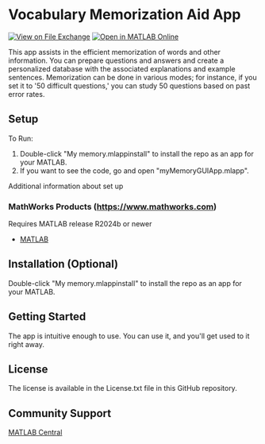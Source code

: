 # ​​Vocabulary Memorization Aid App​ 
<!-- This is the "Title of the contribution" that was approved during the Community Contribution Review Process --> 

[![View <File Exchange Title> on File Exchange](https://www.mathworks.com/matlabcentral/images/matlab-file-exchange.svg)](https://www.mathworks.com/matlabcentral/fileexchange/####-Vocabulary-Memorization-Aid-App) [![Open in MATLAB Online](https://www.mathworks.com/images/responsive/global/open-in-matlab-online.svg)](https://github.com/Hilobay/Vocabulary-Memorization-Aid-App&project=myMemoryApp.prj&file=myMemoryGUIApp.mlapp) 
<!-- Add the "File Exchange" icon to the README if this repo also appears on File Exchange via the "Connect to GitHub" feature --> 
<!-- Add the "Open in MATLAB Online" icon to the README to open a particular file on MATLAB Online --> 

​​This app assists in the efficient memorization of words and other information. You can prepare questions and answers and create a personalized database with the associated explanations and example sentences. Memorization can be done in various modes; for instance, if you set it to '50 difficult questions,' you can study 50 questions based on past error rates.​ 

<!--- If your project includes a visualation or any images or an App please include a screenshot in this README --->

## Setup 
To Run:
1. Double-click "My memory.mlappinstall" to install the repo as an app for your MATLAB.
2. If you want to see the code, go and open "myMemoryGUIApp.mlapp".

Additional information about set up

### MathWorks Products (https://www.mathworks.com)

Requires MATLAB release R2024b or newer
- [MATLAB](https://jp.mathworks.com/products/matlab.html)

## Installation (Optional)
Double-click "My memory.mlappinstall" to install the repo as an app for your MATLAB.

## Getting Started 
The app is intuitive enough to use. You can use it, and you'll get used to it right away.
<!--- List or link to any relevent Documentation to help the user Get Started --->

## License
<!--- Make sure you have a License.txt within your Repo --->

The license is available in the License.txt file in this GitHub repository.

## Community Support
[MATLAB Central](https://www.mathworks.com/matlabcentral)

<!--- Do not forget to the add the SECURITY.md to this repo --->
<!--- Add Topics #Topics to your Repo such as #MATLAB  --->

<!--- This is my comment --->

<!-- Include any Trademarks if this is the first time mentioning trademarked products (For Example:  MATLAB&reg; Simulink&reg; Trademark&trade; Simulink Test&#8482;) --> 

